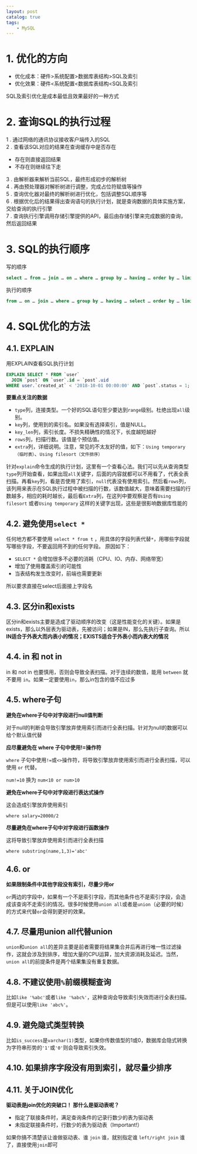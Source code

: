 ```yaml
---
layout: post   	
catalog: true 	
tags:
    - MySQL
---
```




# 1. 优化的方向

-   优化成本：硬件>系统配置>数据库表结构>SQL及索引
-   优化效果：硬件<系统配置<数据库表结构<SQL及索引

SQL及索引优化是成本最低且效果最好的一种方式

# 2. 查询SQL的执行过程

1 . 通过网络的通讯协议接收客户端传入的SQL  
2 . 查看该SQL对应的结果在查询缓存中是否存在  
- 存在则直接返回结果  
- 不存在则继续往下走  

3 . 由解析器来解析当前SQL，最终形成初步的解析树  
4 . 再由预处理器对解析树进行调整，完成占位符赋值等操作  
5 . 查询优化器对最终的解析树进行优化，包括调整SQL顺序等  
6 . 根据优化后的结果得出查询语句的执行计划，就是查询数据的具体实施方案，交给查询的执行引擎  
7 . 查询执行引擎调用存储引擎提供的API，最后由存储引擎来完成数据的查询，然后返回结果
# 3. SQL的执行顺序

写的顺序
```sql
select … from … join … on … where … group by … having … order by … limit
```
执行的顺序
```sql
from … on … join … where … group by … having … select … order by … limit …
```
# 4. SQL优化的方法

## 4.1. EXPLAIN

用EXPLAIN查看SQL执行计划

```sql
EXPLAIN SELECT * FROM `user`
  JOIN `post` ON `user`.id = `post`.uid
WHERE user.`created_at` < '2018-10-01 00:00:00' AND `post`.status = 1;
```

**要重点关注的数据**

-   `type`列，连接类型。一个好的SQL语句至少要达到`range`级别。杜绝出现`all`级别。
-   `key`列，使用到的索引名。如果没有选择索引，值是NULL。
-   `key_len`列，索引长度。不损失精确性的情况下，长度越短越好
-   `rows`列，扫描行数。该值是个预估值。
-   `extra`列，详细说明。注意，常见的不太友好的值，如下：`Using temporary（临时表）`、`Using filesort（文件排序）`

针对`explain`命令生成的执行计划，这里有一个查看心法。我们可以先从查询类型`type`列开始查看，如果出现`all`关键字，后面的内容就都可以不用看了，代表全表扫描。再看`key`列，看是否使用了索引，`null`代表没有使用索引。然后看`rows`列，该列用来表示在SQL执行过程中被扫描的行数，该数值越大，意味着需要扫描的行数越多，相应的耗时越长，最后看`Extra`列，在这列中要观察是否有`Using filesort` 或者`Using temporary` 这样的关键字出现，这些是很影响数据库性能的
## 4.2. 避免使用`select *`

任何地方都不要使用 `select * from t` ，用具体的字段列表代替`*`，用哪些字段就写哪些字段，不要返回用不到的任何字段。  原因如下：

-   `SELECT *` 会增加很多不必要的消耗（CPU、IO、内存、网络带宽）
-   增加了使用覆盖索引的可能性
-   当表结构发生改变时，前端也需要更新

所以要求直接在select后面接上字段名

## 4.3. 区分in和exists

区分in和exists主要是造成了驱动顺序的改变（这是性能变化的关键）。如果是exists，那么以外层表为驱动表，先被访问；如果是IN，那么先执行子查询。所以**IN适合于外表大而内表小的情况；EXISTS适合于外表小而内表大的情况**

## 4.4. in 和 not in 

in 和 not in 也要慎用，否则会导致全表扫描。对于连续的数值，能用 `between` 就不要用 `in`。如果一定要使用`in`，那么in包含的值不应过多

## 4.5. where子句

**避免在where子句中对字段进行null值判断**

对于null的判断会导致引擎放弃使用索引而进行全表扫描。针对为null的数据可以给个默认值代替

**应尽量避免在 where 子句中使用!=操作符**

`where` 子句中使用`!=`或`<>`操作符，将导致引擎放弃使用索引而进行全表扫描，可以使用 `or` 代替。

`num!=10` 换为 `num<10 or num>10`

**避免在where子句中对字段进行表达式操作**

这会造成引擎放弃使用索引

`where salary=20000/2`

**尽量避免在where子句中对字段进行函数操作**

这将导致引擎放弃使用索引而进行全表扫描

`where substring(name,1,3)='abc'`

## 4.6. or

**如果限制条件中其他字段没有索引，尽量少用or**

`or`两边的字段中，如果有一个不是索引字段，而其他条件也不是索引字段，会造成该查询不走索引的情况。很多时候使用`union all`或者是`union`（必要的时候）的方式来代替`or`会得到更好的效果。

## 4.7. 尽量用union all代替union

`union`和`union all`的差异主要是前者需要将结果集合并后再进行唯一性过滤操作，这就会涉及到排序，增加大量的CPU运算，加大资源消耗及延迟。当然，`union all`的前提条件是两个结果集没有重复数据。

## 4.8. 不建议使用`%`前缀模糊查询

比如`like '%abc'`或者`like '%abc%'`，这种查询会导致索引失效而进行全表扫描。但是可以使用`like 'abc%'`。

## 4.9. 避免隐式类型转换

比如`is_success`是`varchar(1)`类型，如果你传数值型的1或0，数据库会隐式转换为字符串形势的`'1'`或`'0'`则会导致索引失效。

## 4.10. 如果排序字段没有用到索引，就尽量少排序

## 4.11. 关于JOIN优化

**驱动表是join优化的突破口！ 那什么是驱动表呢？**

-   指定了联接条件时，满足查询条件的记录行数少的表为驱动表
-   未指定联接条件时，行数少的表为驱动表（Important!）

如果你搞不清楚该让谁做驱动表、谁 `join` 谁，就别指定谁 `left/right join` 谁了，直接使用`join`即可